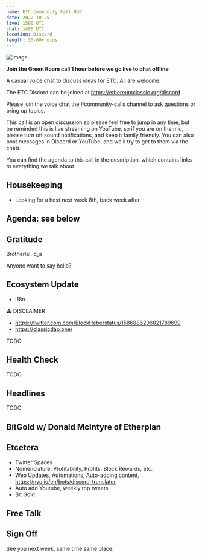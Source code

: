 ```yaml
---
name: ETC Community Call 030
date: 2022-10-25
live: 1500 UTC
chat: 1400 UTC
location: Discord
length: 30-60+ mins
---
```


![image](https://user-images.githubusercontent.com/1696942/198426461-de9dfe2c-4fd5-42c6-abb4-1c1205ce4d6e.png)

**Join the Green Room call 1 hour before we go live to chat offline**

A casual voice chat to discuss ideas for ETC. All are welcome.

The ETC Discord can be joined at https://ethereumclassic.org/discord

Please join the voice chat the #community-calls channel to ask questions or bring up topics.

This call is an open discussion so please feel free to jump in any time, but be reminded this is live streaming on YouTube, so if you are on the mic, please turn off sound notifications, and keep it family friendly. You can also post messages in Discord or YouTube, and we'll try to get to them via the chats.

You can find the agenda to this call in the description, which contains links to everything we talk about.

## Housekeeping

- Looking for a host next week 8th, back week after

## Agenda: see below

## Gratitude

Brotherlal, d_a

Anyone want to say hello?

## Ecosystem Update

- i18n

⚠️ DISCLAIMER

- https://twitter.com.com/BlockHebe/status/1586886206821789699
- https://classicdao.one/

TODO

## Health Check

TODO

## Headlines

TODO

## BitGold w/ Donald McIntyre of Etherplan

## Etcetera

- Twitter Spaces
- Nomenclature: Profitability, Profits, Block Rewards, etc.
- Web Updates, Automations, Auto-adding content, https://nvu.io/en/bots/discord-translator
- Auto add Youtube, weekly top tweets
- Bit Gold

## Free Talk

## Sign Off

See you next week, same time same place.
